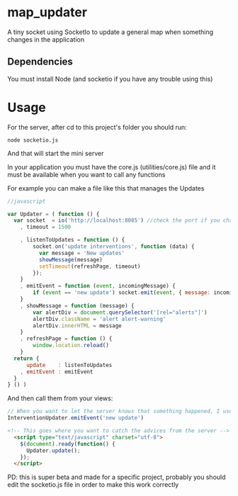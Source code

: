 # map_updater
A tiny socket using SocketIo to update a general map when something changes in the application

## Dependencies
You must install Node (and socketio if you have any trouble using this)

# Usage
For the server, after cd to this project's folder you should run: 
```
node socketio.js
```
And that will start the mini server

In your application you must have the core.js (utilities/core.js) file and it must be available when you want to call any functions

For example you can make a file like this that manages the Updates
``` javascript
//javascript

var Updater = ( function () {
  var socket  = io('http://localhost:8085') //check the port if you changed it in the configuration
    , timeout = 1500

    , listenToUpdates = function () {
        socket.on('update interventions', function (data) {
          var message = 'New updates'
          showMessage(message)
          setTimeout(refreshPage, timeout)
        });
    }
    , emitEvent = function (event, incomingMessage) {
        if (event == 'new update') socket.emit(event, { message: incomingMessage })
    }
    , showMessage = function (message) {
        var alertDiv = document.querySelector('[rel="alerts"]')
        alertDiv.className = 'alert alert-warning'
        alertDiv.innerHTML = message
    }
    , refreshPage = function () {
        window.location.reload()
    }
  return {
      update    : listenToUpdates
    , emitEvent : emitEvent
  }
} () )
```

And then call them from your views:
```javascript
// When you want to let the server knows that something happened, I usually do this after an ajax request.
InterventionUpdater.emitEvent('new update')
```
```html
<!-- This goes where you want to catch the advices from the server -->
  <script type="text/javascript" charset="utf-8">
    $(document).ready(function() {
      Updater.update();
    });
  </script>
```

PD: this is super beta and made for a specific project, probably you should edit the socketio.js file in order to make this work correctly

